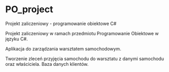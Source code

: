 # PO_project
Projekt zaliczeniowy - programowanie obiektowe C#

Projekt zaliczeniowy w ramach przedmiotu Programowanie Obiektowe w języku C#.

Aplikacja do zarządzania warsztatem samochodowym.

Tworzenie zleceń przyjęcia samochodu do warsztatu z danymi samochodu oraz właściciela.
Baza danych klientów. 
